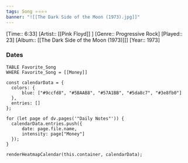 ```yaml
---
tags: Song ⭐⭐⭐⭐ 
banner: "![[The Dark Side of the Moon (1973).jpg]]"
---
```

[Time:: 6:33]
[Artist:: [[Pink Floyd]] ]
[Genre:: Progressive Rock]
[Played:: 23]
[Album:: [[The Dark Side of the Moon (1973)]]]
[Year:: 1973]
### Dates
````dataview
TABLE Favorite_Song
WHERE Favorite_Song = [[Money]]
````
  ```dataviewjs
const calendarData = { 
	colors: { 
		blue: ["#9ccfd8", "#5BAAB8", "#57A1BB", "#5da8c7", "#3e8fb0"] 
	}, 
	entries: [] 
}; 

for (let page of dv.pages('"Daily Notes"')) { 
	calendarData.entries.push({ 
		date: page.file.name, 
		intensity: page["Money"]
	}); 
} 

renderHeatmapCalendar(this.container, calendarData);
```
